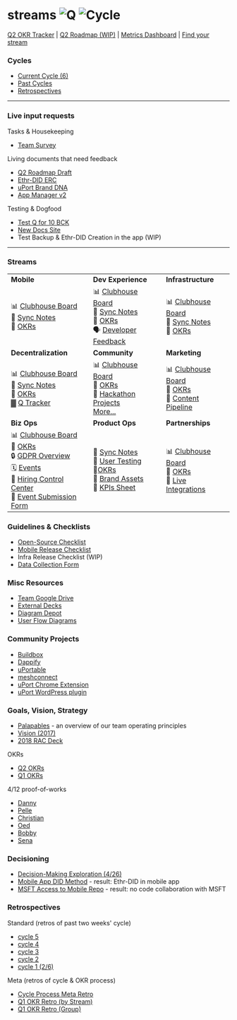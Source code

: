 # streams   ![Q](https://img.shields.io/badge/Q-2-lightgrey.svg) ![Cycle](https://img.shields.io/badge/cycle-6-blue.svg)

[Q2 OKR Tracker](https://docs.google.com/spreadsheets/d/1w4y30-KqC_CL-9Wh7BRsNsxS9Ic4UkrTQDIR960HQO8/edit#gid=146119440)  |  [Q2 Roadmap (WIP)](https://docs.google.com/spreadsheets/d/156SwdKMKuC_MEDWi8SEqQHxOwBn1vfB5wcQkeACKJpQ/edit#gid=0)  |  [Metrics Dashboard](https://radar.uport.space/d/MFjYE8ziz/initial-metrics?orgId=1)  |  [Find your stream](https://github.com/uport-project/streams#streams) <br>

### Cycles
* [Current Cycle (6)](https://github.com/uport-project/streams/blob/master/cycle6.md)
* [Past Cycles]()
* [Retrospectives](https://github.com/uport-project/streams#retrospectives)

---

### Live input requests
Tasks & Housekeeping
* [Team Survey](https://docs.google.com/forms/d/e/1FAIpQLSeYtjV2KPGjzid-vZgWOm0bSsatx6SeJB_l4yh3O46rvjZPng/viewform)

Living documents that need feedback
* [Q2 Roadmap Draft](https://docs.google.com/spreadsheets/d/156SwdKMKuC_MEDWi8SEqQHxOwBn1vfB5wcQkeACKJpQ/edit#gid=0)
* [Ethr-DID ERC](https://hackmd.io/NlRESz5VRn2DXATVRh6u9g)
* [uPort Brand DNA](https://docs.google.com/document/d/1bou2J3yLSSK6KlkRrPuXbC-bv514ib8N9nXVzU9ojy8/edit?ts=5ae0ff27)
* [App Manager v2](https://hackmd.io/AfmlLMSETFmEthYZaZvxow)

Testing & Dogfood
* [Test Q for 10 BCK](https://docs.google.com/document/d/1q4W9oROmeRVufYCf-sPWets6ocM_bGv2v0ZUFxlvTnk/edit?usp=sharing)
* [New Docs Site](https://rekt.uport.space/)
* Test Backup & Ethr-DID Creation in the app (WIP)

---

### Streams

| | | |
|-------------|---------------------|--------------------|
| **Mobile**  | **Dev Experience**  | **Infrastructure** |
| 📊 [Clubhouse Board](https://app.clubhouse.io/self-id/stories/workspace/7549/mobile-stream) <br> 📎 [Sync Notes](https://docs.google.com/document/d/1jUSTfd-_B-UyU6SoLhXNhENHvwNhUXnw6tMK1tkPVdU/edit) <br> 🚀 [OKRs](https://docs.google.com/spreadsheets/d/1w4y30-KqC_CL-9Wh7BRsNsxS9Ic4UkrTQDIR960HQO8/edit#gid=1533796517) <br> | 📊 [Clubhouse Board](https://app.clubhouse.io/self-id/stories/workspace/7551/decentralization-stream) <br> 📎 [Sync Notes](https://docs.google.com/document/d/1JveTB_fFFUW-wHSnrn3tIJ88Yla3Y7j0P2RH0JotEz4/edit) <br> 🚀 [OKRs](https://docs.google.com/spreadsheets/d/1w4y30-KqC_CL-9Wh7BRsNsxS9Ic4UkrTQDIR960HQO8/edit#gid=1207657588) <br> 🗣 [Developer Feedback](https://airtable.com/tblaA7M58AMDQW9gX/viwdRFbypq0U2aW9w) <br>| 📊 [Clubhouse Board](https://app.clubhouse.io/self-id/stories/workspace/7550/infra-stream) <br> 📎 [Sync Notes](https://docs.google.com/document/d/1lzq5zBNAEyZQV3ibYUv235rLrpgvjyltvnqImAVkxtY/edit) <br> 🚀 [OKRs](https://docs.google.com/spreadsheets/d/1w4y30-KqC_CL-9Wh7BRsNsxS9Ic4UkrTQDIR960HQO8/edit#gid=146119440) |
| **Decentralization** | **Community**  | **Marketing** |
| 📊 [Clubhouse Board](https://app.clubhouse.io/self-id/stories/workspace/7551/decentralization-stream) <br> 📎 [Sync Notes](https://app.clubhouse.io/self-id/stories/workspace/7551/decentralization-stream) <br> 🚀 [OKRs](https://docs.google.com/spreadsheets/d/1w4y30-KqC_CL-9Wh7BRsNsxS9Ic4UkrTQDIR960HQO8/edit#gid=133736807) <br> ▓ [Q Tracker](https://airtable.com/tblPUE1kuQzJa6aaz/viw07dvcoJvMq5OXZ) | 📊 [Clubhouse Board](https://app.clubhouse.io/self-id/stories/workspace/7566/community) <br> 🚀 [OKRs](https://docs.google.com/spreadsheets/d/1w4y30-KqC_CL-9Wh7BRsNsxS9Ic4UkrTQDIR960HQO8/edit#gid=1350546691) <br> 🎁 [Hackathon Projects](https://github.com/uport-project/hackathon-projects) <br> [More...](https://github.com/uport-project/streams#community-projects)| 📊 [Clubhouse Board](https://app.clubhouse.io/self-id/stories/workspace/9442/marketing-stream) <br> 🚀 [OKRs](https://docs.google.com/spreadsheets/d/1w4y30-KqC_CL-9Wh7BRsNsxS9Ic4UkrTQDIR960HQO8/edit#gid=123592291) <br> 📝 [Content Pipeline](https://airtable.com/invite/l?inviteId=inv5Z8r6vIWH1hcmJ&inviteToken=8f02a074ce09de2c2091ee5291507fd179c7e9c84fffcbb76c1423cf7d900486)|
| **Biz Ops** | **Product Ops** | **Partnerships** |
| 📊 [Clubhouse Board](https://app.clubhouse.io/self-id/stories/workspace/9444/biz-ops-stream) <br> 🚀 [OKRs](https://docs.google.com/spreadsheets/d/1w4y30-KqC_CL-9Wh7BRsNsxS9Ic4UkrTQDIR960HQO8/edit#gid=768073157) <br> 🔒 [GDPR Overview](https://docs.google.com/document/d/1enXJ2CakH5fn6iFqu-TVDggPRQGRMCjY3Y-ClrP2qDg/edit) <br> 🗓 [Events](https://airtable.com/tblEosHDlz3iBjlUw/viweykr8Nw7wfOXTP) <br> 👫 [Hiring Control Center](https://consensys.quip.com/s52sAcblL9Ni/Hiring-Center)<br> 🛫 [Event Submission Form](https://airtable.com/shrO8tdh8prtUAWcx)| 📎 [Sync Notes](https://docs.google.com/document/d/1MiIpbl88SPtMC0qlQT_zKMJ-vOLSCREf3oIgz285LoU/edit) <br> 🔎 [User Testing](https://airtable.com/tbl48SZ7JDK4BJ3Ba/viwdOHRhUqDlPgmHU) <br> 🚀[OKRs](https://docs.google.com/spreadsheets/d/1w4y30-KqC_CL-9Wh7BRsNsxS9Ic4UkrTQDIR960HQO8/edit#gid=1581337366) <br> 💜 [Brand Assets](https://drive.google.com/drive/folders/1hlchdD50altEsDjPSGthikSh_tAuvUS6) <br> 🔢 [KPIs Sheet](https://docs.google.com/spreadsheets/d/1RsJ7XPHbTRbT5Xq4ol86Km4QG8cNKu-FFv5bSvzECFU/edit#gid=1532807460)| 📊 [Clubhouse Board](https://app.clubhouse.io/self-id/stories/workspace/9443/partnerships-stream) <br> 🚀 [OKRs](https://docs.google.com/spreadsheets/d/1w4y30-KqC_CL-9Wh7BRsNsxS9Ic4UkrTQDIR960HQO8/edit#gid=1983819787) <br> 👾 [Live Integrations](https://consensys.quip.com/QqpDA4cPO9Bd/uPort-Integrations-Overview#fEFACAkabDp) |

### Guidelines & Checklists
* [Open-Source Checklist](https://docs.google.com/document/d/1bdDcxqjShTnUhpBNg36FYo4dZOrofVU0EDW4QAaZ1Hs/edit?usp=sharing)
* [Mobile Release Checklist](https://consensys.quip.com/S4bWAd7mSZ0a/Checklist-for-Release-Readiness-Mobile-App)
* Infra Release Checklist (WIP)
* [Data Collection Form](https://airtable.com/shrVNPuHV6OnbOUzs)

### Misc Resources
* [Team Google Drive](https://drive.google.com/drive/folders/0AIoW-vw-5lOXUk9PVA)
* [External Decks](https://drive.google.com/drive/folders/150Pq5nOSVCr7k41_I7ul8itedQHhWfBu)
* [Diagram Depot](https://docs.google.com/presentation/d/1e3s-ExxxzlI0DgRTwXnaV4GaPzOlLaJPPKjzPEMZIWU/edit#slide=id.g31e70d3c03_0_71)
* [User Flow Diagrams](https://docs.google.com/presentation/d/1JaPVQwcAeQ6duclJbxsq6cHRP3UX-nWOLMGgtRKkDGY/edit#slide=id.p)

### Community Projects
* [Buildbox](https://github.com/uport-project/buidlbox)
* [Dappify](https://github.com/uport-project/dappify)
* [uPortable](https://github.com/uport-project/uportable)
* [meshconnect](https://github.com/uport-project/meshconnect)
* [uPort Chrome Extension](https://github.com/uport-project/uport-chrome-extension)
* [uPort WordPress plugin](https://github.com/uport-project/uport-wordpress-plugin)

### Goals, Vision, Strategy
* [Palapables](https://consensys.quip.com/0sg4A9PtwNKc/uPort-Principles-Palapa-ples-Draft) - an overview of our team operating principles
* [Vision (2017)](https://consensys.quip.com/3EDPA0l7TiVG/Uport-Vision-and-Strategy)
* [2018 RAC Deck](https://docs.google.com/presentation/d/18Zc39HMLkzOUQWCvWM_aFM1XNSpOmGr8nF5Riy9V9ME/edit#slide=id.g3143079279_1_1513)

OKRs
* [Q2 OKRs](https://docs.google.com/spreadsheets/d/1w4y30-KqC_CL-9Wh7BRsNsxS9Ic4UkrTQDIR960HQO8/edit#gid=146119440)
* [Q1 OKRs](https://docs.google.com/spreadsheets/d/1l4CBsgBbz0kfKkr0rPizn3uzXFnShGzE19XBugMRmu0/edit#gid=29844305)

4/12 proof-of-works
* [Danny](https://docs.google.com/document/d/18Sbm7jkwFEpmwFDCr3zQUwK7sfG2PcUWOX0omK2Wwtw/edit)
* [Pelle](https://docs.google.com/presentation/d/1KvEMxvoUgOAd69BR2dTJ19ahJCBRv1cm40njZ5V5f-A/edit#slide=id.p3)
* [Christian](https://docs.google.com/document/d/1k_z8LxsMFUEXmn0lq4dn_8Lux4VWZbsYzx27bZ-g07s/edit)
* [Oed](https://docs.google.com/document/d/1P8LoO6ga2RdHf5Y84zZAJ-kJkInsQjBNTLLjpQvi1mc/edit?usp=sharing)
* [Bobby](https://hackmd.io/s/Sy2WIu9iz)
* [Sena](https://docs.google.com/document/d/1dBNpauiKCKWD2SfvHWtkdg_sjq8PHIe2CopxiEOmC4E/edit#heading=h.aczldethkqfb)

### Decisioning
* [Decision-Making Exploration (4/26)](https://docs.google.com/presentation/d/1uysNmhS6MdP9Xogo8iPvALeizuOgCElSTBZKZY8VDiU/edit#slide=id.g38e2c3c1c4_0_0)
* [Mobile App DID Method](https://docs.google.com/document/d/17JPTCpclyhcMlnfsvUYEnm-Crme85yx3-CarpbbglKs/edit#heading=h.6v972sjcwjqw) - result: Ethr-DID in mobile app
* [MSFT Access to Mobile Repo](https://docs.google.com/document/d/1jBjAQ8N7zJtfipjOTPZ-k003-q4MIFpg7IlYDlR-Cic/edit) - result: no code collaboration with MSFT

### Retrospectives
Standard (retros of past two weeks' cycle)
* [cycle 5]()
* [cycle 4]()
* [cycle 3](http://funretro.github.io/distributed/#d385b5f7-7e92-49ed-8f89-5eb53c624f4d)
* [cycle 2](http://funretro.github.io/distributed/#f0e17b00-0707-4599-8270-288b4be1b6ef)
* [cycle 1 (2/6)](http://funretro.github.io/distributed/?sort=votes#8c977db9-3c42-494a-8c9a-f3602cdf493b)

Meta (retros of cycle & OKR process)
* [Cycle Process Meta Retro](http://funretro.github.io/distributed/#e9e10fb4-ae85-45f0-bb08-2832b9073511)
* [Q1 OKR Retro (by Stream)](http://funretro.github.io/distributed/#5b9771a1-c2dc-455e-9355-0b5badb9a8f4)
* [Q1 OKR Retro (Group)](http://funretro.github.io/distributed/?sort=votes#c8ceb30b-dd00-49f8-b835-5bef0d9edd73) 
